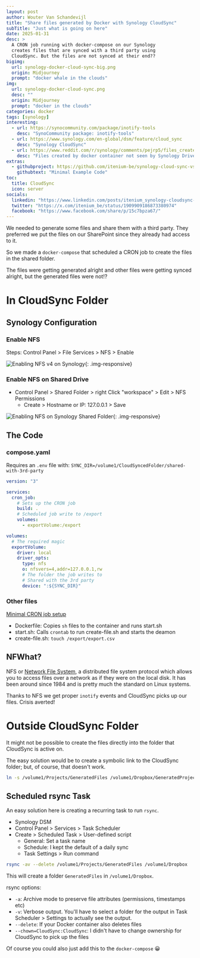 ```yaml
---
layout: post
author: Wouter Van Schandevijl
title: "Share files generated by Docker with Synology CloudSync"
subTitle: "Just what is going on here"
date: 2025-01-31
desc: >
  A CRON job running with docker-compose on our Synology
  creates files that are synced with a third party using
  CloudSync. But the files are not synced at their end??
bigimg:
  url: synology-docker-cloud-sync-big.png
  origin: Midjourney
  prompt: "docker whale in the clouds"
img:
  url: synology-docker-cloud-sync.png
  desc: ""
  origin: Midjourney
  prompt: "docker in the clouds"
categories: docker
tags: [synology]
interesting:
  - url: https://synocommunity.com/package/inotify-tools
    desc: "SynoCommunity package: inotify-tools"
  - url: https://www.synology.com/en-global/dsm/feature/cloud_sync
    desc: "Synology CloudSync"
  - url: https://www.reddit.com/r/synology/comments/pejrp5/files_created_by_docker_container_not_seen_by/
    desc: "Files created by docker container not seen by Synology Drive"
extras:
  - githubproject: https://github.com/itenium-be/synology-cloud-sync-vs-docker
    githubtext: "Minimal Example Code"
toc:
  title: CloudSync
  icon: server
socials:
  linkedin: "https://www.linkedin.com/posts/itenium_synology-cloudsync-not-picking-up-files-generated-activity-7315675047791132672-WYVr"
  twitter: "https://x.com/itenium_be/status/1909909186873380974"
  facebook: "https://www.facebook.com/share/p/15c7bpza67/"
---
```


We needed to generate some files and share them with a third party.
They preferred we put the files on our SharePoint since they already had access to it.

So we made a `docker-compose` that scheduled a CRON
job to create the files in the shared folder.

The files were getting generated alright and other files were
getting synced alright, but the generated files were not!?

<!--more-->

# In CloudSync Folder

## Synology Configuration

### Enable NFS

Steps: Control Panel > File Services > NFS > Enable

![Enabling NFS v4 on Synology](/assets/blog-images/synology-docker-cloud-sync-1-enable-nfs.png "Enabling NFS v4 on Synology"){: .img-responsive}

### Enable NFS on Shared Drive

- Control Panel > Shared Folder > right Click "workspace" > Edit > NFS Permissions
  - Create > Hostname or IP: 127.0.0.1 > Save

![Enabling NFS on Synology Shared Folder](/assets/blog-images/synology-docker-cloud-sync-2-nfs-for-cloud-sync-share.png "Enabling NFS on Synology Shared Folder"){: .img-responsive}


## The Code

### compose.yaml

Requires an `.env` file with: `SYNC_DIR=/volume1/CloudSyncedFolder/shared-with-3rd-party`

```yaml
version: "3"

services:
  cron_job:
    # Sets up the CRON job
    build: .
    # Scheduled job write to /export
    volumes:
      - exportVolume:/export

volumes:
  # The required magic
  exportVolume:
    driver: local
    driver_opts:
      type: nfs
      o: nfsvers=4,addr=127.0.0.1,rw
      # The folder the job writes to
      # Shared with the 3rd party
      device: ":${SYNC_DIR}"
```

### Other files

[Minimal CRON job setup](https://github.com/itenium-be/synology-cloud-sync-vs-docker)
- Dockerfile: Copies `sh` files to the container and runs start.sh
- start.sh: Calls `crontab` to run create-file.sh and starts the deamon
- create-file.sh: `touch /export/export.csv`

## NFWhat?

NFS or [Network File System](https://en.wikipedia.org/wiki/Network_File_System),
a distributed file system protocol which allows you to access files over a network
as if they were on the local disk. It has been around since 1984 and is pretty much
the standard on Linux systems.

Thanks to NFS we get proper `inotify` events and CloudSync picks up our files.
Crisis averted!


# Outside CloudSync Folder

It might not be possible to create the files directly into the folder that
CloudSync is active on.

The easy solution would be to create a symbolic link to the CloudSync folder;
but, of course, that doesn't work.

```sh
ln -s /volume1/Projects/GeneratedFiles /volume1/Dropbox/GeneratedProjectFiles
```

## Scheduled rsync Task

An easy solution here is creating a recurring task to run `rsync`.

- Synology DSM
- Control Panel > Services > Task Scheduler
- Create > Scheduled Task > User-defined script
  - General: Set a task name
  - Schedule: I kept the default of a daily sync
  - Task Settings > Run command

```sh
rsync -av --delete /volume1/Projects/GeneratedFiles /volume1/Dropbox
```

This will create a folder `GeneratedFiles` in `/volume1/Dropbox`.

rsync options:
- `-a`: Archive mode to preserve file attributes (permissions, timestamps etc)
- `-v`: Verbose output. You'll have to select a folder for the output in Task Scheduler > Settings to actually see the output.
- `--delete`: If your Docker container also deletes files
- `--chown=CloudSync:CloudSync`: I didn't have to change ownership for CloudSync to pick up the files

Of course you could also just add this to the `docker-compose` 😀
